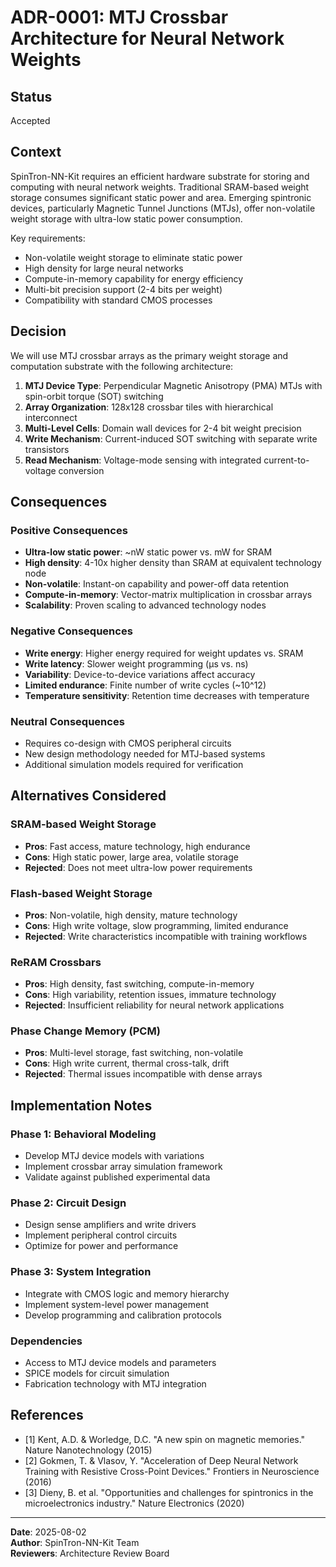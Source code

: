 # ADR-0001: MTJ Crossbar Architecture for Neural Network Weights

## Status

Accepted

## Context

SpinTron-NN-Kit requires an efficient hardware substrate for storing and computing with neural network weights. Traditional SRAM-based weight storage consumes significant static power and area. Emerging spintronic devices, particularly Magnetic Tunnel Junctions (MTJs), offer non-volatile weight storage with ultra-low static power consumption.

Key requirements:
- Non-volatile weight storage to eliminate static power
- High density for large neural networks
- Compute-in-memory capability for energy efficiency
- Multi-bit precision support (2-4 bits per weight)
- Compatibility with standard CMOS processes

## Decision

We will use MTJ crossbar arrays as the primary weight storage and computation substrate with the following architecture:

1. **MTJ Device Type**: Perpendicular Magnetic Anisotropy (PMA) MTJs with spin-orbit torque (SOT) switching
2. **Array Organization**: 128x128 crossbar tiles with hierarchical interconnect
3. **Multi-Level Cells**: Domain wall devices for 2-4 bit weight precision
4. **Write Mechanism**: Current-induced SOT switching with separate write transistors
5. **Read Mechanism**: Voltage-mode sensing with integrated current-to-voltage conversion

## Consequences

### Positive Consequences
- **Ultra-low static power**: ~nW static power vs. mW for SRAM
- **High density**: 4-10x higher density than SRAM at equivalent technology node
- **Non-volatile**: Instant-on capability and power-off data retention
- **Compute-in-memory**: Vector-matrix multiplication in crossbar arrays
- **Scalability**: Proven scaling to advanced technology nodes

### Negative Consequences
- **Write energy**: Higher energy required for weight updates vs. SRAM
- **Write latency**: Slower weight programming (μs vs. ns)
- **Variability**: Device-to-device variations affect accuracy
- **Limited endurance**: Finite number of write cycles (~10^12)
- **Temperature sensitivity**: Retention time decreases with temperature

### Neutral Consequences
- Requires co-design with CMOS peripheral circuits
- New design methodology needed for MTJ-based systems
- Additional simulation models required for verification

## Alternatives Considered

### SRAM-based Weight Storage
- **Pros**: Fast access, mature technology, high endurance
- **Cons**: High static power, large area, volatile storage
- **Rejected**: Does not meet ultra-low power requirements

### Flash-based Weight Storage
- **Pros**: Non-volatile, high density, mature technology
- **Cons**: High write voltage, slow programming, limited endurance
- **Rejected**: Write characteristics incompatible with training workflows

### ReRAM Crossbars
- **Pros**: High density, fast switching, compute-in-memory
- **Cons**: High variability, retention issues, immature technology
- **Rejected**: Insufficient reliability for neural network applications

### Phase Change Memory (PCM)
- **Pros**: Multi-level storage, fast switching, non-volatile
- **Cons**: High write current, thermal cross-talk, drift
- **Rejected**: Thermal issues incompatible with dense arrays

## Implementation Notes

### Phase 1: Behavioral Modeling
- Develop MTJ device models with variations
- Implement crossbar array simulation framework
- Validate against published experimental data

### Phase 2: Circuit Design
- Design sense amplifiers and write drivers
- Implement peripheral control circuits
- Optimize for power and performance

### Phase 3: System Integration
- Integrate with CMOS logic and memory hierarchy
- Implement system-level power management
- Develop programming and calibration protocols

### Dependencies
- Access to MTJ device models and parameters
- SPICE models for circuit simulation
- Fabrication technology with MTJ integration

## References

- [1] Kent, A.D. & Worledge, D.C. "A new spin on magnetic memories." Nature Nanotechnology (2015)
- [2] Gokmen, T. & Vlasov, Y. "Acceleration of Deep Neural Network Training with Resistive Cross-Point Devices." Frontiers in Neuroscience (2016)
- [3] Dieny, B. et al. "Opportunities and challenges for spintronics in the microelectronics industry." Nature Electronics (2020)

---

**Date**: 2025-08-02  
**Author**: SpinTron-NN-Kit Team  
**Reviewers**: Architecture Review Board